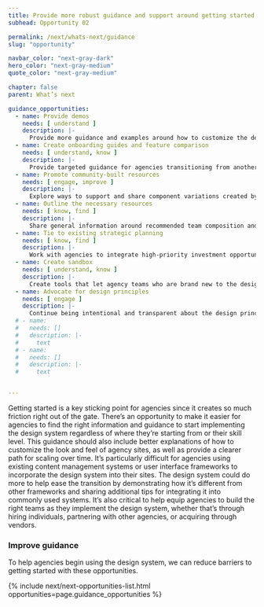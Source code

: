 ```yaml
---
title: Provide more robust guidance and support around getting started
subhead: Opportunity 02

permalink: /next/whats-next/guidance
slug: "opportunity"

navbar_color: "next-gray-dark"
hero_color: "next-gray-medium"
quote_color: "next-gray-medium"

chapter: false
parent: What’s next

guidance_opportunities: 
  - name: Provide demos
    needs: [ understand ]
    description: |-
      Provide more guidance and examples around how to customize the design system, perhaps through a series of feature stories about how agencies are using USWDS to meet their unique needs or a gallery of examples
  - name: Create onboarding guides and feature comparison
    needs: [ understand, know ]
    description: |-
      Provide targeted guidance for agencies transitioning from another open-source framework to USWDS, including providing a side-by-side comparison to other frameworks and outlining the unique value the design system provides
  - name: Promote community-built resources
    needs: [ engage, improve ]
    description: |-
      Explore ways to support and share component variations created by the community that are specific to different content management systems or frameworks
  - name: Outline the necessary resources
    needs: [ know, find ]
    description: |-
      Share general information around recommended team composition and expected resources to help agency teams plan for staffing and budgeting needs, which could include guidance on what skills to look for or sample performance profiles
  - name: Tie to existing strategic planning
    needs: [ know, find ]
    description: |-
      Work with agencies to integrate high-priority investment opportunities into their annual CX action plans and 21st Century IDEA progress reports to inform their budget requests
  - name: Create sandbox
    needs: [ understand, know ]
    description: |-
      Create tools that let agency teams who are brand new to the design system try it out in a sandbox environment with quick themeable templates for easy testing, experimentation, and exploration
  - name: Advocate for design principles
    needs: [ engage ]
    description: |-
      Continue being intentional and transparent about the design principles, USWDS product values, and the research and processes that go into USWDS components and guidance
  # - name: 
  #   needs: []
  #   description: |-
  #     text
  # - name: 
  #   needs: []
  #   description: |-
  #     text


---
```


<section class="next-section">
  <div class="grid-container">
    <div class="grid-row">
      <div class="grid-col-12 tablet:grid-col-8 tablet:margin-x-auto desktop:margin-x-0 next-section-prose" markdown="1">

Getting started is a key sticking point for agencies since it creates so much friction
right out of the gate. There’s an opportunity
to make it easier for agencies to find the right information and guidance to start implementing the design system regardless of where they’re starting from or their skill level. This guidance should also include better explanations of how to customize the look and feel of agency sites, as well as provide a clearer path for scaling over time.
It’s particularly difficult for agencies using existing content management systems or user interface frameworks to incorporate the design system into their sites. The design system could do more to help ease the transition by demonstrating how it’s different from other frameworks and sharing additional tips for integrating it into commonly used systems.
It’s also critical to help equip agencies to build the right teams as they implement the design system, whether that’s through hiring individuals, partnering with other agencies, or acquiring through vendors.

### Improve guidance

To help agencies begin using the design system, we can reduce barriers to getting started with these opportunities.

</div>
      {% include next/next-opportunities-list.html opportunities=page.guidance_opportunities %}
    </div>
  </div>
</section>